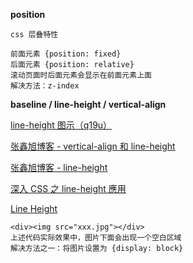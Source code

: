 **position**
 
    css 层叠特性
    
    前面元素 {position: fixed}
    后面元素 {position: relative}
    滚动页面时后面元素会显示在前面元素上面
    解决方法：z-index
**baseline / line-height / vertical-align**

[line-height 图示（q19u）](https://pan.baidu.com/s/1ymQo-vRd6YpDgAFhlsJc4Q)

[张鑫旭博客 - vertical-align 和 line-height](https://www.zhangxinxu.com/wordpress/2015/08/css-deep-understand-vertical-align-and-line-height/)

[张鑫旭博客 - line-height](https://www.zhangxinxu.com/wordpress/2009/11/css%e8%a1%8c%e9%ab%98line-height%e7%9a%84%e4%b8%80%e4%ba%9b%e6%b7%b1%e5%85%a5%e7%90%86%e8%a7%a3%e5%8f%8a%e5%ba%94%e7%94%a8/)

[深入 CSS 之 line-height 應用](https://muki.tw/tech/css-line-height/)

[Line Height](https://www.slideshare.net/daemao/line-height-2470819)

    <div><img src="xxx.jpg"></div>
    上述代码实际效果中，图片下面会出现一个空白区域
    解决方法之一：将图片设置为 {display: block}
